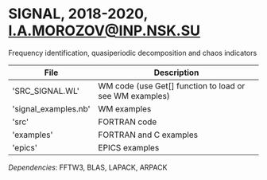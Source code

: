 # SIGNAL, 2018-2020, I.A.MOROZOV@INP.NSK.SU
Frequency identification, quasiperiodic decomposition and chaos indicators

| File | Description |
| --- | --- |
| 'SRC_SIGNAL.WL'       | WM code (use Get[] function to load or see WM examples) |
| 'signal_examples.nb'  | WM examples |
| 'src'                 | FORTRAN code |
| 'examples'            | FORTRAN and C examples |
| 'epics'               | EPICS examples |

*Dependencies*:
FFTW3, BLAS, LAPACK, ARPACK
